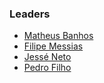 ### Leaders
* [Matheus Banhos](mailto:matheus.banhos@owasp.org)
* [Filipe Messias](mailto:filipe.messias@owasp.org)
* [Jessé Neto](mailto:jesse.neto@owasp.org)
* [Pedro Filho](maito:pedro.filho@owasp.org)

